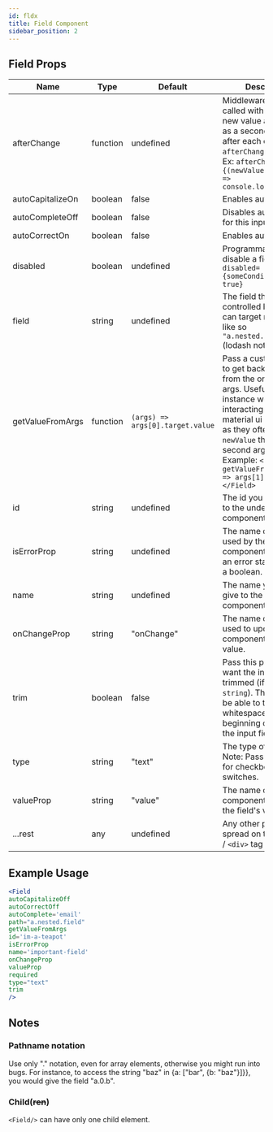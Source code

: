 ```yaml
---
id: fldx
title: Field Component
sidebar_position: 2
---
```


## Field Props

| Name                    | Type           | Default       |  Description |
|----------               | -------------  | ------------- |  ------------- |
| afterChange             | function       | undefined     |  Middleware that will be called with the field new value and its name as a second argument after each change: `afterChange(newValue)`. Ex: `afterChange={(newValue, fieldName) => console.log(newValue)}` |
| autoCapitalizeOn | boolean | false | Enables autocapitalize |
| autoCompleteOff | boolean | false | Disables autocomplete for this input |
| autoCorrectOn | boolean | false | Enables autocorrect |
| disabled | boolean | undefined | Programmatically disable a field. Ex: `disabled={someCondition === true}` |
| field | string | undefined |  The field that should be controlled by frmx. You can target nested fields like so `"a.nested.field"` (lodash notation). |
| getValueFromArgs | function | `(args) => args[0].target.value` | Pass a custom function to get back the value from the onChange args. Useful for instance when interacting with material ui components as they often pass the `newValue` through the second argument. Example: `<Field ... getValueFromArgs={args => args[1]}>...</Field>` |
| id | string | undefined | The id you wish to give to the underlying component. |
| isErrorProp | string | undefined | The name of the prop used by the underlying component to trigger an error state based on a boolean. |
| name | string | undefined | The name you wish to give to the underlying component. |
| onChangeProp | string | "onChange" | The name of the prop used to update the component with its value. |
| trim | boolean | false | Pass this prop if you want the input to be trimmed (if it's a `string`). The user won't be able to type whitespaces at the beginning or the end of the input field. |
| type | string | "text" | The type of your input. Note: Pass "checkbox" for checkboxes AND switches. |
| valueProp | string | "value" | The name of the component that holds the field's value. |
| ...rest                 | any            | undefined     |  Any other props will be spread on to the `<form>` / `<div>` tag |

## Example Usage

```jsx
<Field
autoCapitalizeOff
autoCorrectOff
autoComplete='email'
path="a.nested.field"
getValueFromArgs
id='im-a-teapot'
isErrorProp
name='important-field'
onChangeProp
valueProp
required
type="text"
trim
/>
```

## Notes

### Pathname notation

Use only "." notation, even for array elements, otherwise you might run into bugs. For instance, to access the string "baz" in {a: ["bar", {b: "baz"}]}}, you would give the field "a.0.b".

### Child(~~ren~~)

`<Field/>` can have only one child element.

